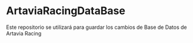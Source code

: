 # ArtaviaRacingDataBase
Este repositorio se utilizará para guardar los cambios de Base de Datos de Artavia Racing
